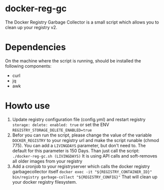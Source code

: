 # docker-reg-gc
The Docker Registry Garbage Collector is a small script which allows you to clean up your registry v2.

# Dependencies
On the machine where the script is running, should be installed the following components:
- curl
- jq
- awk

# Howto use

1. Update registry configuration file (config.yml) and restart registry
`storage: delete: enabled: true` or set the ENV `REGISTRY_STORAGE_DELETE_ENABLED=true`
2. Befor you can run the script, please change the value of the variable `DOCKER_REGISTRY` to your registry url and make the script runable (chmod 775). You can add a `LIVINGDAYS` parameter, but don't need to. The default for this parameter is 150 Days. Than just call the script: `./docker-reg-gc.sh (LIVINGDAYS)`
It is using API calls and soft-removes all older images from your registry 
2. Add a cronjob to your registryserver which calls the docker registry garbagecollector itself `docker exec -it "${REGISTRY_CONTAINER_ID}" bin/registry garbage-collect "${REGISTRY_CONFIG}"` That will clean up your docker registry filesystem.
